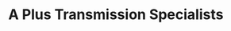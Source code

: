 ---
title: "A Plus Transmission Specialists"
url: /cedar-park/a-plus-transmission-specialists/
shop: Autowerkstatt
---